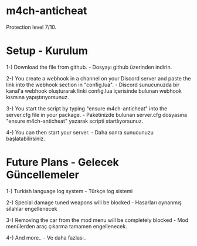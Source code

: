 # m4ch-anticheat

Protection level 7/10.

# Setup - Kurulum

1-) Download the file from github. - Dosyayı github üzerinden indirin.

2-) You create a webhook in a channel on your Discord server and paste the link into the webhook section in "config.lua". - Discord sunucunuzda bir kanal'a webhook oluşturarak linki config.lua içerisinde bulunan webhook kısmına yapıştırıyorsunuz.

3-) You start the script by typing "ensure m4ch-anticheat" into the server.cfg file in your package. - Paketinizde bulunan server.cfg dosyasına "ensure m4ch-anticheat" yazarak scripti startlıyorsunuz.

4-) You can then start your server. - Daha sonra sunucunuzu başlatabilirsiniz.


# Future Plans - Gelecek Güncellemeler

1-) Turkish language log system - Türkçe log sistemi

2-) Special damage tuned weapons will be blocked - Hasarları oynanmış silahlar engellenecek

3-) Removing the car from the mod menu will be completely blocked - Mod menülerden araç çıkarma tamamen engellenecek.

4-) And more.. - Ve daha fazlası..

